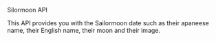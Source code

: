 Silormoon API

This API provides you with the Sailormoon date such as their apaneese name, their English name,
their moon and their image.
